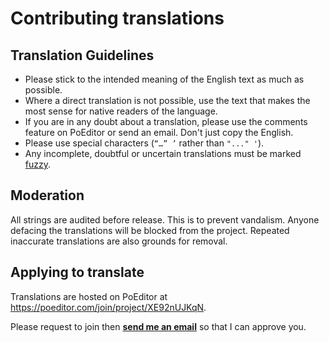 # Contributing translations

## Translation Guidelines

- Please stick to the intended meaning of the English text as much as possible.
- Where a direct translation is not possible, use the text that makes the most sense for native readers of the language.
- If you are in any doubt about a translation, please use the comments feature on PoEditor or send an email. Don't just copy the English.
- Please use special characters (`“…” ’` rather than `"..." '`).
- Any incomplete, doubtful or uncertain translations must be marked [fuzzy](https://poeditor.com/kb/fuzzy-translations#kb-article-title).

## Moderation

All strings are audited before release. This is to prevent vandalism. Anyone defacing the translations will be blocked from the project. Repeated inaccurate translations are also grounds for removal.

## Applying to translate

Translations are hosted on PoEditor at https://poeditor.com/join/project/XE92nUJKqN.

Please request to join then **[send me an email](mailto:treble@hack5.dev)** so that I can approve you.

